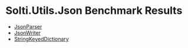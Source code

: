 # Solti.Utils.Json Benchmark Results

- [JsonParser](https://sholtee.github.io/json/perf/Solti.Utils.Json.Perf.JsonParserTests-report-github.html )
- [JsonWriter](https://sholtee.github.io/json/perf/Solti.Utils.Json.Perf.JsonWriterTests-report-github.html )
- [StringKeyedDictionary](https://sholtee.github.io/json/perf/Solti.Utils.Json.Perf.StringKeyedDictionaryTests-report-github.html )